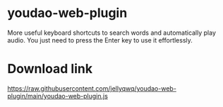 # youdao-web-plugin
 
More useful keyboard shortcuts to search words and automatically play audio. You just need to press the Enter key to use it effortlessly.

# Download link
<https://raw.githubusercontent.com/jellyqwq/youdao-web-plugin/main/youdao-web-plugin.js>